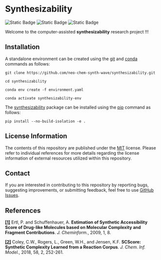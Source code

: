 # Synthesizability
![Static Badge](https://img.shields.io/badge/synthesizability-2025.1.1--alpha-%23FFFFFF?logo=github&style=flat)
![Static Badge](https://img.shields.io/badge/Elix%2C%20Inc.-%235EB6B3?style=flat)
![Static Badge](https://img.shields.io/badge/Institute%20of%20Science%20Tokyo-%231C3177?style=flat)

Welcome to the computer-assisted **synthesizability** research project !!!


## Installation
A standalone environment can be created using the [git](https://git-scm.com) and [conda](https://conda.io) commands as
follows:

```shell
git clone https://github.com/neo-chem-synth-wave/synthesizability.git

cd synthesizability

conda env create -f environment.yaml

conda activate synthesizability-env
```

The [synthesizability](/synthesizability) package can be installed using the [pip](https://pip.pypa.io) command as follows:

```shell
pip install --no-build-isolation -e .
```


## License Information
The contents of this repository are published under the [MIT](/LICENSE) license. Please refer to individual references
for more details regarding the license information of external resources utilized within this repository.


## Contact
If you are interested in contributing to this repository by reporting bugs, suggesting improvements, or submitting
feedback, feel free to use [GitHub Issues](https://github.com/neo-chem-synth-wave/synthesizability/issues).


## References
**[[1]](/references/2009/20090610_ertl_p_and_schuffenhauer_a.md)** Ertl, P. and Schuffenhauer, A. **Estimation of
Synthetic Accessibility Score of Drug-like Molecules based on Molecular Complexity and Fragment Contributions**. _J.
Cheminform._, 2009, 1, 8.

**[[2]](/references/2018/20180108_coley_c_w_et_al.md)** Coley, C.W., Rogers, L., Green, W.H., and Jensen, K.F.
**SCScore: Synthetic Complexity Learned from a Reaction Corpus**. _J. Chem. Inf. Model._, 2018, 58, 2, 252-261.
